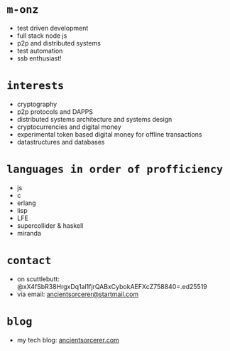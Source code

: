 # `m-onz`

* test driven development
* full stack node js
* p2p and distributed systems
* test automation
* ssb enthusiast!

# `interests`

* cryptography
* p2p protocols and DAPPS
* distributed systems architecture and systems design
* cryptocurrencies and digital money
* experimental token based digital money for offline transactions
* datastructures and databases

# `languages in order of profficiency`

* js
* c
* erlang
* lisp
* LFE
* supercollider & haskell
* miranda

# `contact`

* on scuttlebutt: @xX4fSbR38HrgxDq1al1fjrQABxCybokAEFXcZ758840=.ed25519
* via email: ancientsorcerer@startmail.com

# `blog`

* my tech blog: [ancientsorcerer.com](https://ancientsorcerer.com)
